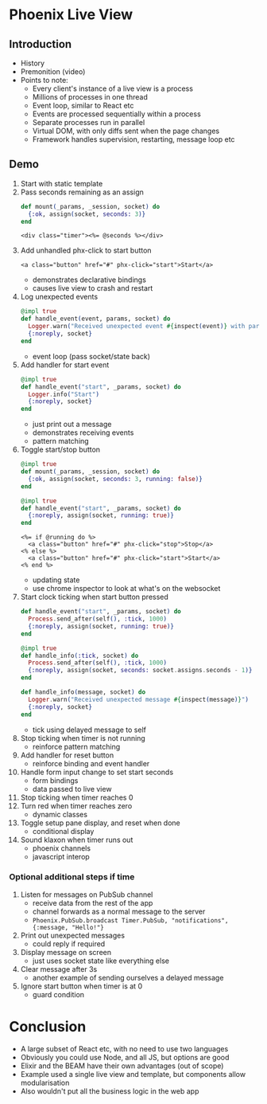 # Phoenix Live View

## Introduction

* History
* Premonition (video)
* Points to note:
    - Every client's instance of a live view is a process
    - Millions of processes in one thread
    - Event loop, similar to React etc
    - Events are processed sequentially within a process
    - Separate processes run in parallel
    - Virtual DOM, with only diffs sent when the page changes
    - Framework handles supervision, restarting, message loop etc

## Demo

1. Start with static template
1. Pass seconds remaining as an assign
    ```elixir
    def mount(_params, _session, socket) do
      {:ok, assign(socket, seconds: 3)}
    end
    ```    
    ```html+eex
    <div class="timer"><%= @seconds %></div>
    ```
1. Add unhandled phx-click to start button
    ```html+eex
    <a class="button" href="#" phx-click="start">Start</a>
    ```
    - demonstrates declarative bindings
    - causes live view to crash and restart
1. Log unexpected events
    ```elixir
    @impl true
    def handle_event(event, params, socket) do
      Logger.warn("Received unexpected event #{inspect(event)} with params #{inspect(params)}")
      {:noreply, socket}
    end
    ```
    - event loop (pass socket/state back)
1. Add handler for start event
    ```elixir
    @impl true
    def handle_event("start", _params, socket) do
      Logger.info("Start")
      {:noreply, socket}
    end
    ```
    - just print out a message
    - demonstrates receiving events
    - pattern matching
1. Toggle start/stop button
    ```elixir
    @impl true
    def mount(_params, _session, socket) do
      {:ok, assign(socket, seconds: 3, running: false)}
    end

    @impl true
    def handle_event("start", _params, socket) do
      {:noreply, assign(socket, running: true)}
    end
    ```
    ```html+eex
    <%= if @running do %>
      <a class="button" href="#" phx-click="stop">Stop</a>
    <% else %>
      <a class="button" href="#" phx-click="start">Start</a>
    <% end %>
    ```
    - updating state
    - use chrome inspector to look at what's on the websocket
1. Start clock ticking when start button pressed
    ```elixir
    def handle_event("start", _params, socket) do
      Process.send_after(self(), :tick, 1000)
      {:noreply, assign(socket, running: true)}
    end

    @impl true
    def handle_info(:tick, socket) do
      Process.send_after(self(), :tick, 1000)
      {:noreply, assign(socket, seconds: socket.assigns.seconds - 1)}
    end

    def handle_info(message, socket) do
      Logger.warn("Received unexpected message #{inspect(message)}")
      {:noreply, socket}
    end
    ```
    - tick using delayed message to self
1. Stop ticking when timer is not running
    - reinforce pattern matching
1. Add handler for reset button
    - reinforce binding and event handler
1. Handle form input change to set start seconds
    - form bindings
    - data passed to live view
1. Stop ticking when timer reaches 0
1. Turn red when timer reaches zero
    - dynamic classes
1. Toggle setup pane display, and reset when done
    - conditional display
1. Sound klaxon when timer runs out
    - phoenix channels
    - javascript interop

### Optional additional steps if time

1. Listen for messages on PubSub channel
    - receive data from the rest of the app
    - channel forwards as a normal message to the server
    - `Phoenix.PubSub.broadcast Timer.PubSub, "notifications", {:message, "Hello!"}`
1. Print out unexpected messages
    - could reply if required
1. Display message on screen
    - just uses socket state like everything else
1. Clear message after 3s
    - another example of sending ourselves a delayed message
1. Ignore start button when timer is at 0
    - guard condition

# Conclusion

* A large subset of React etc, with no need to use two languages
* Obviously you could use Node, and all JS, but options are good
* Elixir and the BEAM have their own advantages (out of scope)
* Example used a single live view and template, but components allow
  modularisation
* Also wouldn't put all the business logic in the web app
